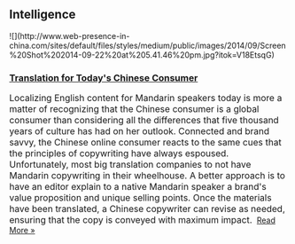 ## Intelligence
 <div class="intelligence-items"> <article class="intelligence-item"> ![](http://www.web-presence-in-china.com/sites/default/files/styles/medium/public/images/2014/09/Screen%20Shot%202014-09-22%20at%205.41.46%20pm.jpg?itok=V18EtsqG) <div class="intelligence-item-content"> 

### [Translation for Today&apos;s Chinese Consumer](http://www.chinadigitalreview.com/5-must-haves-to-convert-the-chinese-online-customer/ "Translation for Today&apos;s Chinese Consumer")

<span style="font-size: medium;">Localizing English content for Mandarin speakers today is more a matter of recognizing that the Chinese consumer is a global consumer than considering all the differences that five thousand years of culture has had on her outlook. Connected and brand savvy, the Chinese online consumer reacts to the same cues that the principles of copywriting have always espoused. Unfortunately, most big translation companies to not have Mandarin copywriting in their wheelhouse. A better approach is to have an editor explain to a native Mandarin speaker a brand&apos;s value proposition and unique selling points. Once the materials have been translated, a Chinese copywriter can revise as needed, ensuring that the copy is conveyed with maximum impact.&#xA0;</span>
 [Read More &#xBB;](http://www.chinadigitalreview.com/5-must-haves-to-convert-the-chinese-online-customer/ "Translation for Today&apos;s Chinese Consumer") </div> </article> </div>